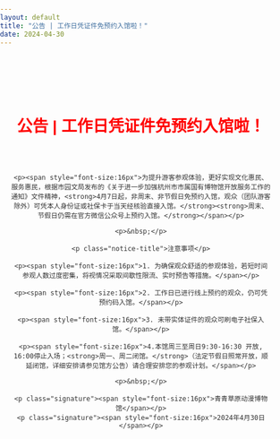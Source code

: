 ```yaml
---
layout: default  
title: "公告 | 工作日凭证件免预约入馆啦！" 
date: 2024-04-30  
---
```


<html>
<head>
  <style>
    /* 重置body的默认margin和padding */
    body {
      margin: 0;
      padding: 0;
      font-family: Arial, sans-serif;
      color: #333;
    }
    /* 页面的主要内容容器 */
    .content {
      padding: 20px;
      max-width: 1200px;
      margin: 60px auto 0 auto; /* 在顶部增加60px的间距 */
      text-align: center; /* 所有内容居中 */
    }
    /* 标题样式 */
    h1 {
      color: red;
      margin-bottom: 20px;
    }
    /* 段落样式 */
    p {
      font-size: 16px;
      line-height: 1.5;
      margin: 20px 0; /* 段落上下间距 */
      text-align: left; /* 段落内容左对齐 */
      padding: 0 20px; /* 设置左右页边距 */
    }
    /* 强调文字样式 */
    strong {
      font-weight: bold;
    }
    /* 注意事项标题样式 */
    .notice-title {
      text-align: center;
      font-size: 16px;
      font-weight: bold;
    }
    /* 签名样式 */
    .signature {
      text-align: right;
      padding: 0 20px; /* 设置左右页边距 */
    }
  </style>
</head>
<body>
  <!-- 主要内容 -->
  <div class="content">
    <h1>公告 | 工作日凭证件免预约入馆啦！</h1>
    <p>&nbsp;</p>

    <p><span style="font-size:16px">为提升游客参观体验，更好实现文化惠民、服务惠民，根据市园文局发布的《关于进一步加强杭州市市属国有博物馆开放服务工作的通知》文件精神，<strong>4月7日起，非周末、非节假日免预约入馆，观众（团队游客除外）可凭本人身份证或社保卡于当天经核验直接入馆。</strong><strong>周末、节假日仍需在官方微信公众号上预约入馆。</strong></span></p>

    <p>&nbsp;</p>

    <p class="notice-title">注意事项</p>

    <p><span style="font-size:16px">1. 为确保观众舒适的参观体验，若短时间参观人数过度密集，将视情况采取间歇性限流、实时预告等措施。</span></p>

    <p><span style="font-size:16px">2. 工作日已进行线上预约的观众，仍可凭预约码入馆。</span></p>

    <p><span style="font-size:16px">3. 未带实体证件的观众可刷电子社保入馆。</span></p>

    <p><span style="font-size:16px">4.本馆周三至周日9:30-16:30 开放, 16:00停止入场；<strong>周一、周二闭馆。</strong>（法定节假日照常开放，顺延闭馆，详细安排请参见馆方公告）请合理安排您的参观计划。</span></p>

    <p>&nbsp;</p>

    <p class="signature"><span style="font-size:16px">青青草原动漫博物馆</span></p>
    <p class="signature"><span style="font-size:16px">2024年4月30日</span></p>
  </div>
</body>
</html>
